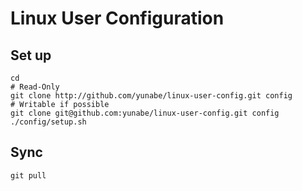 # Linux User Configuration
## Set up
```shell
cd
# Read-Only
git clone http://github.com/yunabe/linux-user-config.git config
# Writable if possible
git clone git@github.com:yunabe/linux-user-config.git config
./config/setup.sh
````

## Sync
```shell
git pull
```
